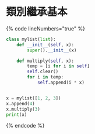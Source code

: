 # 類別繼承基本

{% code lineNumbers="true" %}
```python
class mylist(list):
    def __init__(self, x):
        super().__init__(x)

    def multiply(self, x):
        temp = [i for i in self]
        self.clear()
        for i in temp:
            self.append(i * x)


x = mylist([1, 2, 3])
x.append(4)
x.multiply(3)
print(x)
```
{% endcode %}
